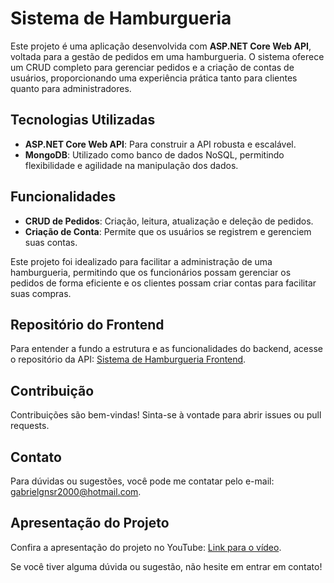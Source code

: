 # Sistema de Hamburgueria

Este projeto é uma aplicação desenvolvida com **ASP.NET Core Web API**, voltada para a gestão de pedidos em uma hamburgueria. O sistema oferece um CRUD completo para gerenciar pedidos e a criação de contas de usuários, proporcionando uma experiência prática tanto para clientes quanto para administradores.

## Tecnologias Utilizadas

- **ASP.NET Core Web API**: Para construir a API robusta e escalável.
- **MongoDB**: Utilizado como banco de dados NoSQL, permitindo flexibilidade e agilidade na manipulação dos dados.

## Funcionalidades

- **CRUD de Pedidos**: Criação, leitura, atualização e deleção de pedidos.
- **Criação de Conta**: Permite que os usuários se registrem e gerenciem suas contas.

Este projeto foi idealizado para facilitar a administração de uma hamburgueria, permitindo que os funcionários possam gerenciar os pedidos de forma eficiente e os clientes possam criar contas para facilitar suas compras.

## Repositório do Frontend

Para entender a fundo a estrutura e as funcionalidades do backend, acesse o repositório da API: [Sistema de Hamburgueria Frontend](https://github.com/GabrielFernandesO/BurgerMongoFrontEnd).

## Contribuição

Contribuições são bem-vindas! Sinta-se à vontade para abrir issues ou pull requests.

## Contato

Para dúvidas ou sugestões, você pode me contatar pelo e-mail: [gabrielgnsr2000@hotmail.com](mailto:gabrielgnsr2000@hotmail.com).

## Apresentação do Projeto

Confira a apresentação do projeto no YouTube: [Link para o vídeo](https://youtu.be/96HlVB9bZWI).

Se você tiver alguma dúvida ou sugestão, não hesite em entrar em contato!

